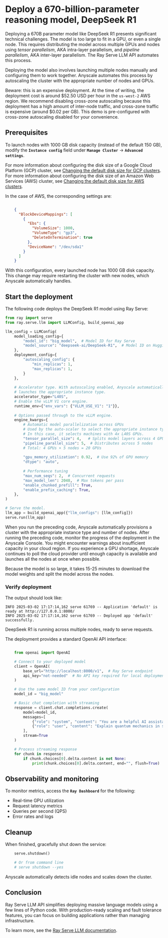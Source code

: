# Deploy a 670-billion-parameter reasoning model, DeepSeek R1

Deploying a 670B parameter model like DeepSeek R1 presents significant technical challenges. The model is too large to fit in a GPU, or even a single node. This requires distributing the model across multiple GPUs and nodes using *tensor parallelism*, AKA intra-layer parallelism, and *pipeline parallelism*, AKA inter-layer parallelism. The Ray Serve LLM API automates this process.

Deploying the model also involves launching multiple nodes manually and configuring them to work together. Anyscale automates this process by autoscaling the cluster with the appropriate number of nodes and GPUs.

Beware: this is an expensive deployment. At the time of writing, the deployment cost is around $52.50 USD per hour in the `us-west-2` AWS region.
We recommend disabling cross-zone autoscaling because this deployment has a high amount of inter-node traffic, and cross-zone traffic is expensive (around $0.02 per GB). This demo is pre-configured with cross-zone autoscaling disabled for your convenience.

## Prerequisites

To launch nodes with 1000 GB disk capacity (instead of the default 150 GB), modify the **`Instance config`** field under **`Manage Cluster`** → **`Advanced settings`**.

For more information about configuring the disk size of a Google Cloud Platform (GCP) cluster, see [Changing the default disk size for GCP clusters](https://docs.anyscale.com/configuration/compute/gcp/#changing-the-default-disk-size).
For more information about configuring the disk size of an Amazon Web Services (AWS) cluster, see [Changing the default disk size for AWS clusters](https://docs.anyscale.com/configuration/compute/aws/#changing-the-default-disk-size).

In the case of AWS, the corresponding settings are:

```json

    {
      "BlockDeviceMappings": [
        {
          "Ebs": {
            "VolumeSize": 1000,
            "VolumeType": "gp3",
            "DeleteOnTermination": true
          },
          "DeviceName": "/dev/sda1"
        }
      ]
    }
```

With this configuration, every launched node has 1000 GB disk capacity. This change may require restarting the cluster with new nodes, which Anyscale automatically handles.

## Start the deployment

The following code deploys the DeepSeek R1 model using Ray Serve:

```python
from ray import serve
from ray.serve.llm import LLMConfig, build_openai_app

llm_config = LLMConfig(
    model_loading_config={
        "model_id": "big_model",  # Model ID for Ray Serve
        "model_source": "deepseek-ai/DeepSeek-R1",  # Model ID on Hugging Face
    },
    deployment_config={
        "autoscaling_config": {
            "min_replicas": 1,
            "max_replicas": 1,
        }
    },
    
    # Accelerator type. With autoscaling enabled, Anyscale automatically
    # launches the appropriate instance type.
    accelerator_type="L40S",
    # Enable the vLLM V1 core engine.
    runtime_env={"env_vars": {"VLLM_USE_V1": "1"}},
    
    # Options passed through to the vLLM engine.
    engine_kwargs={
        # Automatic model parallelization across GPUs
        # Used by the auto-scaler to select the appropriate instance type.
        # In this case, it selects machines with 4x L40S GPUs.
        "tensor_parallel_size": 4,   # Splits model layers across 4 GPUs per node
        "pipeline_parallel_size": 5,  # Distributes across 5 nodes
        # Total: 4 GPUs × 5 nodes = 20 GPUs
        
        "gpu_memory_utilization": 0.92,  # Use 92% of GPU memory
        "dtype": "auto",
        
        # Performance tuning
        "max_num_seqs": 2,  # Concurrent requests
        "max_model_len": 2048,  # Max tokens per pass
        "enable_chunked_prefill": True,
        "enable_prefix_caching": True,
    },
)

# Serve the model.
llm_app = build_openai_app({"llm_configs": [llm_config]})
serve.run(llm_app)
```

When you run the preceding code, Anyscale automatically provisions a cluster with the appropriate instance type and number of nodes.
After running the preceding code, monitor the progress of the deployment in the Anyscale Console.
You might encounter warnings about insufficient capacity in your cloud region. If you experience a GPU shortage, Anyscale continues to poll the cloud provider until enough capacity is available and launches all the nodes at once when possible.

Because the model is so large, it takes 15-25 minutes to download the model weights and split the model across the nodes.

### Verify deployment

The output should look like:

```
INFO 2025-03-02 17:17:14,162 serve 61769 -- Application 'default' is ready at http://127.0.0.1:8000/
INFO 2025-03-02 17:17:14,162 serve 61769 -- Deployed app 'default' successfully.
```

DeepSeek R1 is running across multiple nodes, ready to serve requests.

The deployment provides a standard OpenAI API interface:

```python

    from openai import OpenAI

    # Connect to your deployed model
    client = OpenAI(
        base_url="http://localhost:8000/v1",  # Ray Serve endpoint
        api_key="not-needed"  # No API key required for local deployment
    )

    # Use the same model ID from your configuration
    model_id = "big_model"

    # Basic chat completion with streaming
    response = client.chat.completions.create(
        model=model_id,
        messages=[
            {"role": "system", "content": "You are a helpful AI assistant."},
            {"role": "user", "content": "Explain quantum mechanics in simple terms."}
        ],
        stream=True
    )

    # Process streaming response
    for chunk in response:
        if chunk.choices[0].delta.content is not None:
            print(chunk.choices[0].delta.content, end="", flush=True)

```

## Observability and monitoring

To monitor metrics, access the **`Ray Dashboard`** for the following:

- Real-time GPU utilization
- Request latency metrics
- Queries per second (QPS)
- Error rates and logs

## Cleanup

When finished, gracefully shut down the service:

```python
    serve.shutdown()

    # Or from command line
    # serve shutdown --yes
```

Anyscale automatically detects idle nodes and scales down the cluster.

## Conclusion

Ray Serve LLM API simplifies deploying massive language models using a few lines of Python code. With production-ready scaling and fault tolerance features, you can focus on building applications rather than managing infrastructure.

To learn more, see the [Ray Serve LLM documentation](https://docs.ray.io/en/latest/serve/llm/serving-llms.html).
